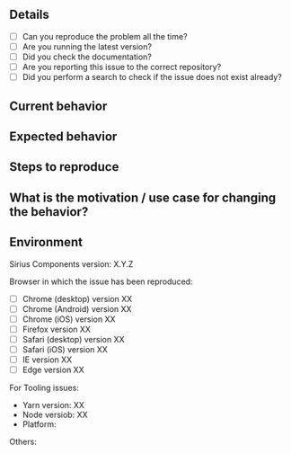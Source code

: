 <!-- Help us manage issues by specifying the following information. -->

## Details
<!-- Check one of the following options with "x" -->
* [ ] Can you reproduce the problem all the time?
* [ ] Are you running the latest version?
* [ ] Did you check the documentation?
* [ ] Are you reporting this issue to the correct repository?
* [ ] Did you perform a search to check if the issue does not exist already?

## Current behavior
<!-- Describe how the issue manifests -->


## Expected behavior
<!-- Describe what the desired behavior would be -->


## Steps to reproduce
<!-- For bug reports please provide the *STEPS TO REPRODUCE* and if possible a *MINIMAL DEMO* of the problem. -->


## What is the motivation / use case for changing the behavior?
<!-- Describe the motivation or the concrete use case -->


## Environment

Sirius Components version: X.Y.Z
<!-- Check whether this is still an issue in the most recent version -->

Browser in which the issue has been reproduced:

* [ ] Chrome (desktop) version XX
* [ ] Chrome (Android) version XX
* [ ] Chrome (iOS) version XX
* [ ] Firefox version XX
* [ ] Safari (desktop) version XX
* [ ] Safari (iOS) version XX
* [ ] IE version XX
* [ ] Edge version XX
 
For Tooling issues:

* Yarn version: XX
* Node versiob: XX
* Platform:

Others:
<!-- Anything else relevant?  Operating system version, IDE, package manager, HTTP server, ... -->